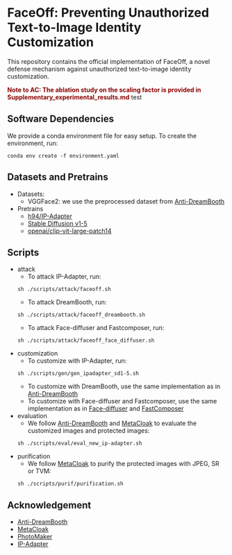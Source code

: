 # FaceOff: Preventing Unauthorized Text-to-Image Identity Customization

This repository contains the official implementation of FaceOff, a novel defense mechanism against unauthorized text-to-image identity customization.

<span style="color: #8B0000; font-weight: bold;">**Note to AC: The ablation study on the scaling factor is provided in Supplementary_experimental_results.md**</span>
test

## Software Dependencies
We provide a conda environment file for easy setup. To create the environment, run:
```
conda env create -f environment.yaml
```
## Datasets and Pretrains
- Datasets: 
    - VGGFace2: we use the preprocessed dataset from [Anti-DreamBooth](https://github.com/VinAIResearch/Anti-DreamBooth)
- Pretrains
    - [h94/IP-Adapter](https://hf-mirror.com/h94/IP-Adapter)
    - [Stable Diffusion v1-5](https://hf-mirror.com/stable-diffusion-v1-5/stable-diffusion-v1-5)
    - [openai/clip-vit-large-patch14](https://hf-mirror.com/openai/clip-vit-large-patch14)

## Scripts
- attack
    - To attack IP-Adapter, run: 
    ```
    sh ./scripts/attack/faceoff.sh
    ```
    - To attack DreamBooth, run:
    ```
    sh ./scripts/attack/faceoff_dreambooth.sh
    ```
    - To attack Face-diffuser and Fastcomposer, run:
    ```
    sh ./scripts/attack/faceoff_face_diffuser.sh
    ```
- customization
    - To customize with IP-Adapter, run:
    ```
    sh ./scripts/gen/gen_ipadapter_sd1-5.sh
    ```
    - To customize with DreamBooth, use the same implementation as in [Anti-DreamBooth](https://github.com/VinAIResearch/Anti-DreamBooth)
    - To customize with Face-diffuser and Fastcomposer, use the same implementation as in [Face-diffuser](https://github.com/CodeGoat24/Face-diffuser) and [FastComposer](https://github.com/mit-han-lab/fastcomposer)
- evaluation
   - We follow [Anti-DreamBooth](https://github.com/VinAIResearch/Anti-DreamBooth) and [MetaCloak](https://github.com/liuyixin-louis/MetaCloak) to evaluate the customized images and protected images:
   ```
   sh ./scripts/eval/eval_new_ip-adapter.sh
   ```
- purification
    - We follow [MetaCloak](https://github.com/liuyixin-louis/MetaCloak) to purify the protected images with JPEG, SR or TVM:
    ```
    sh ./scripts/purif/purification.sh
    ```
## Acknowledgement
- [Anti-DreamBooth](https://github.com/VinAIResearch/Anti-DreamBooth)
- [MetaCloak](https://github.com/liuyixin-louis/MetaCloak)
- [PhotoMaker](https://github.com/TencentARC/PhotoMaker)
- [IP-Adapter](https://github.com/tencent-ailab/IP-Adapter)